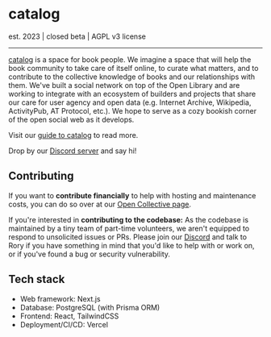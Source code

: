 # catalog

est. 2023 | closed beta | AGPL v3 license

---

[catalog](https://catalog.fyi) is a space for book people. We imagine a space that will help the book community to take care of itself online, to curate what matters, and to contribute to the collective knowledge of books and our relationships with them. We've built a social network on top of the Open Library and are working to integrate with an ecosystem of builders and projects that share our care for user agency and open data (e.g. Internet Archive, Wikipedia, ActivityPub, AT Protocol, etc.). We hope to serve as a cozy bookish corner of the open social web as it develops.

Visit our [guide to catalog](https://catalog.fyi/guide) to read more.

Drop by our [Discord server](https://discord.gg/BWTSEkDT9W) and say hi!

## Contributing

If you want to **contribute financially** to help with hosting and maintenance costs, you can do so over at our [Open Collective page](https://opencollective.com/catalog).

If you're interested in **contributing to the codebase:** As the codebase is maintained by a tiny team of part-time volunteers, we aren't equipped to respond to unsolicited issues or PRs. Please join our [Discord](https://discord.gg/BWTSEkDT9W) and talk to Rory if you have something in mind that you'd like to help with or work on, or if you've found a bug or security vulnerability.

## Tech stack

- Web framework: Next.js
- Database: PostgreSQL (with Prisma ORM)
- Frontend: React, TailwindCSS
- Deployment/CI/CD: Vercel
